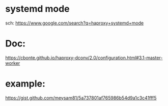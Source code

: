 # systemd mode
sch:
https://www.google.com/search?q=haproxy+systemd+mode

# Doc:
https://cbonte.github.io/haproxy-dconv/2.0/configuration.html#3.1-master-worker

# example:
https://gist.github.com/meysam81/5a737801af765986b54d9a1c3c41fff5
